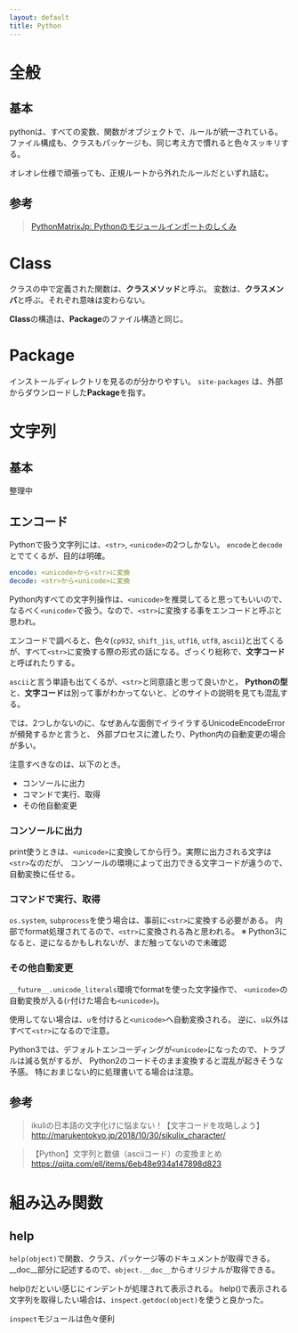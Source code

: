```yaml
---
layout: default
title: Python
---
```


<!-- # Python Basic -->

# 全般

## 基本

pythonは、すべての変数、関数がオブジェクトで、ルールが統一されている。
ファイル構成も、クラスもパッケージも、同じ考え方で慣れると色々スッキリする。

オレオレ仕様で頑張っても、正規ルートから外れたルールだといずれ詰む。

## 参考

> [PythonMatrixJp: Pythonのモジュールインポートのしくみ](http://python.matrix.jp/pages/tips/import.html)

# Class

クラスの中で定義された関数は、**クラスメソッド**と呼ぶ。
変数は、**クラスメンバ**と呼ぶ。それぞれ意味は変わらない。

**Class**の構造は、**Package**のファイル構造と同じ。

# Package

インストールディレクトリを見るのが分かりやすい。
`site-packages` は、外部からダウンロードした**Package**を指す。

# 文字列

## 基本

整理中

## エンコード

Pythonで扱う文字列には、`<str>`, `<unicode>`の2つしかない。
`encode`と`decode`とでてくるが、目的は明確。

``` yaml
encode: <unicode>から<str>に変換
decode: <str>から<unicode>に変換
```

Python内すべての文字列操作は、`<unicode>`を推奨してると思ってもいいので、
なるべく`<unicode>`で扱う。なので、`<str>`に変換する事をエンコードと呼ぶと思われ。

エンコードで調べると、色々(`cp932`, `shift_jis`, `utf16`, `utf8`, `ascii`)と出てくるが、すべて`<str>`に変換する際の形式の話になる。ざっくり総称で、**文字コード**と呼ばれたりする。

`ascii`と言う単語も出てくるが、`<str>`と同意語と思って良いかと。
**Pythonの型**と、**文字コード**は別って事がわかってないと、どのサイトの説明を見ても混乱する。

では、2つしかないのに、なぜあんな面倒でイライラするUnicodeEncodeErrorが頻発するかと言うと、
外部プロセスに渡したり、Python内の自動変更の場合が多い。

注意すべきなのは、以下のとき。

- コンソールに出力
- コマンドで実行、取得
- その他自動変更

### コンソールに出力

print使うときは、`<unicode>`に変換してから行う。実際に出力される文字は`<str>`なのだが、
コンソールの環境によって出力できる文字コードが違うので、自動変換に任せる。

### コマンドで実行、取得

`os.system`, `subprocess`を使う場合は、事前に`<str>`に変換する必要がある。
内部でformat処理されてるので、`<str>`に変換される為と思われる。
※ Python3になると、逆になるかもしれないが、まだ触ってないので未確認

### その他自動変更

`__future__.unicode_literals`環境でformatを使った文字操作で、
`<unicode>`の自動変換が入る(`r`付けた場合も`<unicode>`)。

使用してない場合は、`u`を付けると`<unicode>`へ自動変換される。
逆に、`u`以外はすべて`<str>`になるので注意。

Python3では、デフォルトエンコーディングが`<unicode>`になったので、トラブルは減る気がするが、
Python2のコードそのまま変換すると混乱が起きそうな予感。
特におまじない的に処理書いてる場合は注意。

## 参考

> ikuliの日本語の文字化けに悩まない！【文字コードを攻略しよう】
http://marukentokyo.jp/2018/10/30/sikulix_character/

> 【Python】文字列と数値（asciiコード）の変換まとめ
https://qiita.com/ell/items/6eb48e934a147898d823

# 組み込み関数

## help

`help(object)`で関数、クラス、パッケージ等のドキュメントが取得できる。
__doc__部分に記述するので、`object.__doc__`からオリジナルが取得できる。

help()だといい感じにインデントが処理されて表示される。
help()で表示される文字列を取得したい場合は、`inspect.getdoc(object)`を使うと良かった。

`inspect`モジュールは色々便利
